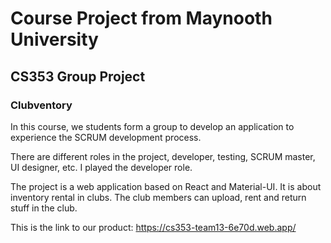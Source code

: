# Course Project from Maynooth University
## CS353 Group Project
### Clubventory
In this course, we students form a group to develop an application to experience the SCRUM development process.

There are different roles in the project, developer, testing, SCRUM master, UI designer, etc. I played the developer role.

The project is a web application based on React and Material-UI. It is about inventory rental in clubs. The club members can upload, rent and return stuff in the club.

This is the link to our product: https://cs353-team13-6e70d.web.app/
